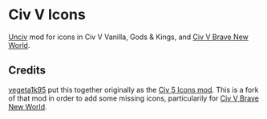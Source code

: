 # Civ V Icons

[Unciv](https://github.com/yairm210/Unciv) mod for icons in Civ V Vanilla, Gods & Kings, and [Civ V Brave New World](https://github.com/RobLoach/Civ-V-Brave-New-World).

## Credits

[vegeta1k95](https://github.com/vegeta1k95) put this together originally as the [Civ 5 Icons mod](https://github.com/vegeta1k95/Civ-5-Icons). This is a fork of that mod in order to add some missing icons, particularily for [Civ V Brave New World](https://github.com/RobLoach/Civ-V-Brave-New-World).